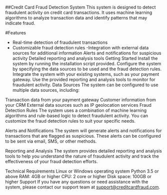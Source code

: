 ##Credit Card Fraud Detection System
This system is designed to detect fraudulent activity on credit card transactions. It uses machine learning algorithms to analyze transaction data and identify patterns that may indicate fraud.

#Features
- Real-time detection of fraudulent transactions
- Customizable fraud detection rules
 -Integration with external data sources for additional information
Alerts and notifications for suspicious activity
Detailed reporting and analysis tools
Getting Started
Install the system by running the installation script provided.
Configure the system by specifying the data sources to be used and the fraud detection rules.
Integrate the system with your existing systems, such as your payment gateway.
Use the provided reporting and analysis tools to monitor for fraudulent activity.
Data Sources
The system can be configured to use multiple data sources, including:

Transaction data from your payment gateway
Customer information from your CRM
External data sources such as IP geolocation services
Fraud Detection Rules
The system uses a combination of machine learning algorithms and rule-based logic to detect fraudulent activity. You can customize the fraud detection rules to suit your specific needs.

Alerts and Notifications
The system will generate alerts and notifications for transactions that are flagged as suspicious. These alerts can be configured to be sent via email, SMS, or other methods.

Reporting and Analysis
The system provides detailed reporting and analysis tools to help you understand the nature of fraudulent activity and track the effectiveness of your fraud detection efforts.

Technical Requirements
Linux or Windows operating system
Python 3.5 or above
RAM: 4GB or higher
CPU: 2 core or higher
Disk space: 100GB or higher
Support
If you have any questions or need assistance with the system, please contact our support team at support@creditcardfraud.com.
